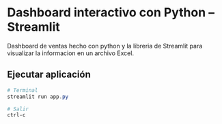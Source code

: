 
# Dashboard interactivo con Python – Streamlit

Dashboard de ventas hecho con python y la libreria de Streamlit para visualizar la informacion en un archivo Excel.

## Ejecutar aplicación
```Powershell
# Terminal
streamlit run app.py

# Salir
ctrl-c
```
